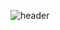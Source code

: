 ![header](https://capsule-render.vercel.app/api?type=waving&color=10a1e2&height=200&section=header&text=Seunghyo%20Jo&fontSize=70&animation=fadeIn&fontColor=ffffff)


<!--
**Joseunghyo7742/Joseunghyo7742** is a ✨ _special_ ✨ repository because its `README.md` (this file) appears on your GitHub profile.

Here are some ideas to get you started:

- 🔭 I’m currently working on ...
- 🌱 I’m currently learning ...
- 👯 I’m looking to collaborate on ...
- 🤔 I’m looking for help with ...
- 💬 Ask me about ...
- 📫 How to reach me: ...
- 😄 Pronouns: ...
- ⚡ Fun fact: ...
[![Solved.ac Profile](http://mazassumnida.wtf/api/v2/generate_badge?boj=tmdgy7742)](https://solved.ac/tmdgy7742/)

